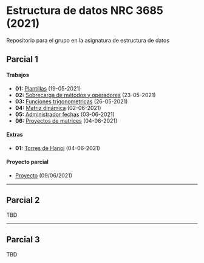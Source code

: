 # Estructura de datos NRC 3685 (2021)

Repositorio para el grupo en la asignatura de estructura de datos

## Parcial 1

#### Trabajos
- **01:** [Plantillas](https://github.com/whitedev93/ESPE_2021_NRC_3685/tree/main/parcial_1/workshops/01_19052021_templates) (19-05-2021)
- **02:** [Sobrecarga de métodos y operadores](https://github.com/whitedev93/ESPE_2021_NRC_3251/tree/main/parcial_1/workshops/02_23052021_overloading) (23-05-2021)
- **03:** [Funciones trigonometricas](https://github.com/whitedev93/ESPE_2021_NRC_3685/tree/main/parcial_1/workshops/03_26052021_math_functions) (26-05-2021)
- **04:** [Matriz dinámica](https://github.com/whitedev93/ESPE_2021_NRC_3685/tree/main/parcial_1/workshops/04_02062021_matrix) (02-06-2021)
- **05:** [Administrador fechas](https://github.com/whitedev93/ESPE_2021_NRC_3685/tree/main/parcial_1/workshops/05_03062021_date_management) (03-06-2021)
- **06:** [Proyectos de matrices](https://github.com/whitedev93/ESPE_2021_NRC_3685/tree/main/parcial_1/workshops/06_04062021_matrix_projects) (04-06-2021)

#### Extras
- **01:** [Torres de Hanoi](https://github.com/whitedev93/ESPE_2021_NRC_3685/tree/main/parcial_1/extras/01_04062021_towers_of_hanoi) (04-06-2021)

#### Proyecto parcial
- [Proyecto](https://github.com/whitedev93/ESPE_2021_NRC_3685/tree/main/parcial_1/project) (09/06/2021)

---

## Parcial 2

TBD

---

## Parcial 3

TBD
